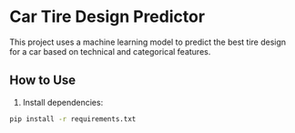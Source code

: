 # Car Tire Design Predictor

This project uses a machine learning model to predict the best tire design for a car based on technical and categorical features.

## How to Use

1. Install dependencies:
```bash
pip install -r requirements.txt
